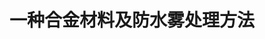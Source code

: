 ---
title: "一种合金材料及防水雾处理方法"
collection: publications
category: "patent"
year: 2020
authors: "刘剑楠；金明江；韩婧；周子疌；章臻；张成瑶"
patent_number: "CN202010210750.7"
---